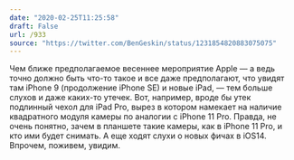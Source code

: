 ```yaml
---
date: "2020-02-25T11:25:58"
draft: False
url: /933
source: "https://twitter.com/BenGeskin/status/1231854820883075075"
---
```


Чем ближе предполагаемое весеннее мероприятие Apple — а ведь точно должно быть что-то такое и все даже предполагают, что увидят там iPhone 9 (продолжение iPhone SE) и новые iPad, — тем больше слухов и даже каких-то утечек. Вот, например, вроде бы утек подлинный чехол для iPad Pro, вырез в котором намекает на наличие квадратного модуля камеры по аналогии с iPhone 11 Pro. Правда, не очень понятно, зачем в планшете такие камеры, как в iPhone 11 Pro, и кто ими будет снимать. А еще ходят слухи о новых фичах в iOS14. Впрочем, поживем, увидим.
